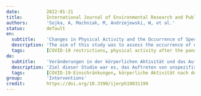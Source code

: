 ```yaml
---
date:          2022-01-21
title:         International Journal of Environmental Research and Public Health
authors:       'Sojka, A, Machniak, M, Andrzejewski, W, et al.'
status:        default
en:
  subtitle:    'Changes in Physical Activity and the Occurrence of Specific Symptoms of “Long-COVID Syndrome” in Men Aged 18–25'
  description: 'The aim of this study was to assess the occurrence of non-specific symptoms of “long-COVID syndrome” depending on the physical activity undertaken resulting from the imposed forms of study (distance learning–contact learning); 136 men aged 21.5 ± 1.58 from universities educating students of medical faculties were examined. The difference between the universities was mainly due to the nature of the classes undertaken (classes remotely-hybrid form) in the period from March 2020 to February 2021. Among the respondents, 17% in Group I and 16% in Group II were infected with the SARS-CoV-2 virus, including 50% in Group I with moderate symptoms, and in Group II—most people 45% with mild symptoms. The conducted research clearly shows the impact of the COVID-19 pandemic on students. They show a number of important problems, such as reduced physical activity, as well as increased body weight and time spent in front of the monitor. They also make it clear that the health consequences of the pandemic affect both people who were infected with the SARS-CoV-2 virus and those who did not suffer from this infection.'
  tags:        [COVID-19 restrictions, physical activity after the pandemic, long-COVID syndrome]
de:
  subtitle:    'Veränderungen in der körperlichen Aktivität und das Auftreten spezifischer Symptome des "Long-COVID-Syndroms" bei Männern im Alter von 18-25 Jahren'
  description: 'Ziel dieser Studie war es, das Auftreten von unspezifischen Symptomen des "Long-COVID-Syndroms" in Abhängigkeit von der körperlichen Aktivität zu bewerten, die sich aus den vorgeschriebenen Studienformen (Fernstudium-Kontaktstudium) ergibt; untersucht wurden 136 Männer im Alter von 21,5 ± 1,58 Jahren von Universitäten, die Studenten der medizinischen Fakultäten ausbilden. Der Unterschied zwischen den Universitäten ergab sich hauptsächlich aus der Art des Unterrichts (Fernunterricht-Hybridform) im Zeitraum von März 2020 bis Februar 2021. Von den Befragten waren 17 % in Gruppe I und 16 % in Gruppe II mit dem SARS-CoV-2-Virus infiziert, darunter 50 % in Gruppe I mit mäßigen Symptomen und in Gruppe II - die meisten Menschen - 45 % mit leichten Symptomen. Die durchgeführten Untersuchungen zeigen deutlich die Auswirkungen der COVID-19-Pandemie auf Studenten. Sie zeigen eine Reihe wichtiger Probleme auf, wie z. B. verringerte körperliche Aktivität sowie erhöhtes Körpergewicht und mehr Zeit, die vor dem Bildschirm verbracht wird. Sie machen auch deutlich, dass die gesundheitlichen Folgen der Pandemie sowohl Menschen betreffen, die mit dem SARS-CoV-2-Virus infiziert waren, als auch solche, die nicht an dieser Infektion litten.' 
  tags:        [COVID-19-Einschränkungen, körperliche Aktivität nach der Pandemie, Long-COVID-Syndrom]
group:         'Interventions'
credit:        https://doi.org/10.3390/ijerph19031199
---
```

